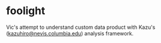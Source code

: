 # foolight

Vic's attempt to understand custom data product with Kazu's (kazuhiro@nevis.columbia.edu) analysis framework.

